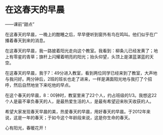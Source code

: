 # 在这春天的早晨

——课前“甜点”
 
在这春天的早晨，一晚上的酣睡之后，早早便听到窗外有鸟在鸣叫。他们似乎在广播着春天到来的消息。
 
在这春天的早晨，我一路披着阳光走向这个教室。我看到：柳条儿已经发黄了；地上有零星的青草；旗杆上闪耀着明亮的阳光；抬头仰望，头顶上是湛蓝湛蓝的天空。
 
在这春天的早晨，我于7：49分进入教室，看到两位同学已经来到了教室，大声地与我问好。两分钟后，2班的班长也走了进来，一样是满面阳光地与我打了个招呼，然后自然地坐下来吃他的早点。
 
在这个春天的早晨，8：00钟时，教室里来了22个人，约占班级的1/3。我想这22个人是最不辜负春天的人，是最热爱生活的人，是最有希望迎来秋天收获的人。
 
希望大家发现春天早晨的美，热爱春天的早晨，用好春天的早晨。于2012年来说，这是一年的春天；于如今这个年龄段来说，这是你生命的春天。
 
心有阳光，春暖花开！